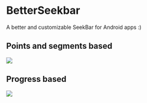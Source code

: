 # BetterSeekbar
A better and customizable SeekBar for Android apps :)

## Points and segments based
![](gifs/CurvedSeekBar-points-and-segments.gif)

## Progress based
![](gifs/CurvedSeekBar-progress.gif)
